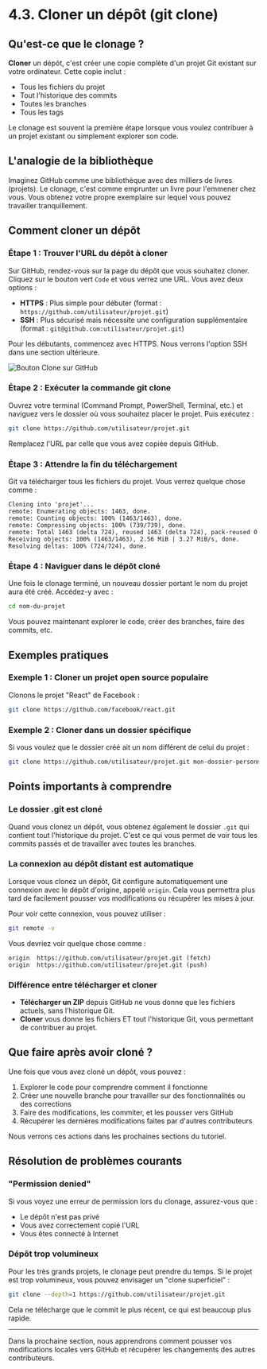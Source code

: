 # 4.3. Cloner un dépôt (git clone)

## Qu'est-ce que le clonage ?

**Cloner** un dépôt, c'est créer une copie complète d'un projet Git existant sur votre ordinateur. Cette copie inclut :
- Tous les fichiers du projet
- Tout l'historique des commits
- Toutes les branches
- Tous les tags

Le clonage est souvent la première étape lorsque vous voulez contribuer à un projet existant ou simplement explorer son code.

## L'analogie de la bibliothèque

Imaginez GitHub comme une bibliothèque avec des milliers de livres (projets). Le clonage, c'est comme emprunter un livre pour l'emmener chez vous. Vous obtenez votre propre exemplaire sur lequel vous pouvez travailler tranquillement.

## Comment cloner un dépôt

### Étape 1 : Trouver l'URL du dépôt à cloner

Sur GitHub, rendez-vous sur la page du dépôt que vous souhaitez cloner. Cliquez sur le bouton vert `Code` et vous verrez une URL. Vous avez deux options :

- **HTTPS** : Plus simple pour débuter (format : `https://github.com/utilisateur/projet.git`)
- **SSH** : Plus sécurisé mais nécessite une configuration supplémentaire (format : `git@github.com:utilisateur/projet.git`)

Pour les débutants, commencez avec HTTPS. Nous verrons l'option SSH dans une section ultérieure.

![Bouton Clone sur GitHub](https://i.imgur.com/EXEMPLE_IMAGE.png)

### Étape 2 : Exécuter la commande git clone

Ouvrez votre terminal (Command Prompt, PowerShell, Terminal, etc.) et naviguez vers le dossier où vous souhaitez placer le projet. Puis exécutez :

```bash
git clone https://github.com/utilisateur/projet.git
```

Remplacez l'URL par celle que vous avez copiée depuis GitHub.

### Étape 3 : Attendre la fin du téléchargement

Git va télécharger tous les fichiers du projet. Vous verrez quelque chose comme :

```
Cloning into 'projet'...
remote: Enumerating objects: 1463, done.
remote: Counting objects: 100% (1463/1463), done.
remote: Compressing objects: 100% (739/739), done.
remote: Total 1463 (delta 724), reused 1463 (delta 724), pack-reused 0
Receiving objects: 100% (1463/1463), 2.56 MiB | 3.27 MiB/s, done.
Resolving deltas: 100% (724/724), done.
```

### Étape 4 : Naviguer dans le dépôt cloné

Une fois le clonage terminé, un nouveau dossier portant le nom du projet aura été créé. Accédez-y avec :

```bash
cd nom-du-projet
```

Vous pouvez maintenant explorer le code, créer des branches, faire des commits, etc.

## Exemples pratiques

### Exemple 1 : Cloner un projet open source populaire

Clonons le projet "React" de Facebook :

```bash
git clone https://github.com/facebook/react.git
```

### Exemple 2 : Cloner dans un dossier spécifique

Si vous voulez que le dossier créé ait un nom différent de celui du projet :

```bash
git clone https://github.com/utilisateur/projet.git mon-dossier-personnalise
```

## Points importants à comprendre

### Le dossier .git est cloné

Quand vous clonez un dépôt, vous obtenez également le dossier `.git` qui contient tout l'historique du projet. C'est ce qui vous permet de voir tous les commits passés et de travailler avec toutes les branches.

### La connexion au dépôt distant est automatique

Lorsque vous clonez un dépôt, Git configure automatiquement une connexion avec le dépôt d'origine, appelé `origin`. Cela vous permettra plus tard de facilement pousser vos modifications ou récupérer les mises à jour.

Pour voir cette connexion, vous pouvez utiliser :

```bash
git remote -v
```

Vous devriez voir quelque chose comme :

```
origin  https://github.com/utilisateur/projet.git (fetch)
origin  https://github.com/utilisateur/projet.git (push)
```

### Différence entre télécharger et cloner

- **Télécharger un ZIP** depuis GitHub ne vous donne que les fichiers actuels, sans l'historique Git.
- **Cloner** vous donne les fichiers ET tout l'historique Git, vous permettant de contribuer au projet.

## Que faire après avoir cloné ?

Une fois que vous avez cloné un dépôt, vous pouvez :

1. Explorer le code pour comprendre comment il fonctionne
2. Créer une nouvelle branche pour travailler sur des fonctionnalités ou des corrections
3. Faire des modifications, les commiter, et les pousser vers GitHub
4. Récupérer les dernières modifications faites par d'autres contributeurs

Nous verrons ces actions dans les prochaines sections du tutoriel.

## Résolution de problèmes courants

### "Permission denied"
Si vous voyez une erreur de permission lors du clonage, assurez-vous que :
- Le dépôt n'est pas privé
- Vous avez correctement copié l'URL
- Vous êtes connecté à Internet

### Dépôt trop volumineux
Pour les très grands projets, le clonage peut prendre du temps. Si le projet est trop volumineux, vous pouvez envisager un "clone superficiel" :

```bash
git clone --depth=1 https://github.com/utilisateur/projet.git
```

Cela ne télécharge que le commit le plus récent, ce qui est beaucoup plus rapide.

---

Dans la prochaine section, nous apprendrons comment pousser vos modifications locales vers GitHub et récupérer les changements des autres contributeurs.

